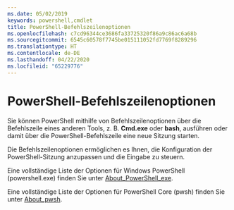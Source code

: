```yaml
---
ms.date: 05/02/2019
keywords: powershell,cmdlet
title: PowerShell-Befehlszeilenoptionen
ms.openlocfilehash: c7cd96344ce3686fa33725320f86a9c86ac6a68b
ms.sourcegitcommit: 6545c60578f7745be015111052fd7769f8289296
ms.translationtype: HT
ms.contentlocale: de-DE
ms.lasthandoff: 04/22/2020
ms.locfileid: "65229776"
---
```

# <a name="powershell-command-line-options"></a>PowerShell-Befehlszeilenoptionen

Sie können PowerShell mithilfe von Befehlszeilenoptionen über die Befehlszeile eines anderen Tools, z. B. **Cmd.exe** oder **bash**, ausführen oder damit über die PowerShell-Befehlszeile eine neue Sitzung starten.

Die Befehlszeilenoptionen ermöglichen es Ihnen, die Konfiguration der PowerShell-Sitzung anzupassen und die Eingabe zu steuern.

Eine vollständige Liste der Optionen für Windows PowerShell (powershell.exe) finden Sie unter [About_PowerShell_exe](/powershell/module/Microsoft.PowerShell.Core/About/about_PowerShell_exe).

Eine vollständige Liste der Optionen für PowerShell Core (pwsh) finden Sie unter [About_pwsh](/powershell/module/Microsoft.PowerShell.Core/About/about_pwsh).